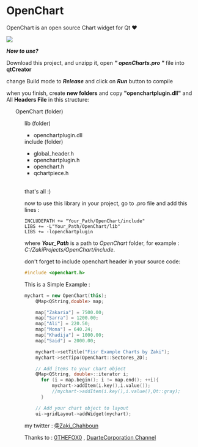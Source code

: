 OpenChart
=========

OpenChart is an open source Chart widget for Qt ♥

<img src='https://cn.pling.com/img//hive/content-pre3/157440-3.png'/>

***How to use?***

Download this project, and unzipp it, open ***" openCharts.pro "*** file into **qtCreator**

change Build mode to ***Release*** and click on ***Run*** button to compile

when you finish, create **new folders** and copy **"openchartplugin.dll"** and All **Headers File** in this structure:

<ul>
  OpenChart (folder)
  <ul>
      lib (folder)
      <ul>
        <li>openchartplugin.dll</li>
      </ul>
      include (folder)
      <ul>
        <li>global_header.h</li>
        <li>openchartplugin.h</li>
        <li>openchart.h</li>
        <li>qchartpiece.h</li>
      </ul>
  <ul>
</ul>

<br>
that's all :)

now to use this library in your project, go to .pro file and add this lines :

```qmake
INCLUDEPATH += "Your_Path/OpenChart/include"
LIBS += -L"Your_Path/OpenChart/lib"
LIBS += -lopenchartplugin

```
where ***Your_Path*** is a path to *OpenChart* folder, for example : *C:/ZakiProjects/OpenChart/include*.

don't forget to include openchart header in your source code:
```c++
#include <openchart.h>
```

This is a Simple Example :

```c++ 
mychart = new OpenChart(this);
    QMap<QString,double> map;

    map["Zakaria"] = 7500.00;
    map["Sarra"] = 1200.00;
    map["Ali"] = 220.50;
    map["Mona"] = 640.24;
    map["Khadija"] = 1000.00;
    map["Said"] = 2000.00;

    mychart->setTitle("Fisr Example Charts by Zaki");
    mychart->setTipo(OpenChart::Sectores_2D);

    // Add items to your chart object
    QMap<QString, double>::iterator i;
      for (i = map.begin(); i != map.end(); ++i){
          mychart->addItem(i.key(),i.value());
          //mychart->addItem(i.key(),i.value(),Qt::gray);
      }

    // Add your chart object to layout
    ui->gridLayout->addWidget(mychart);
```


my twitter : <a href='https://www.twitter.com/zaki_chahboun'>@Zaki_Chahboun</a>

Thanks to :
<a href='https://www.opendesktop.org/member/267936/'>0THEFOX0</a> ,
<a href='https://www.youtube.com/channel/UC6CdzK3QAxtr7giBwqk5eUA'>DuarteCorporation Channel</a>
